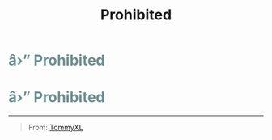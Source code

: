 ﻿---
lang: en-US
title: Prohibited
prev: Oblivious
next: Rascal
---
# <font color=#6a8f8f>â›” <b>Prohibited</b></font> <Badge text="Harmful" type="tip" vertical="middle"/>
# <font color=#6a8f8f>â›” <b>Prohibited</b></font> <Badge text="Harmful" type="tip" vertical="middle"/>
---

> From: [TommyXL](#)

